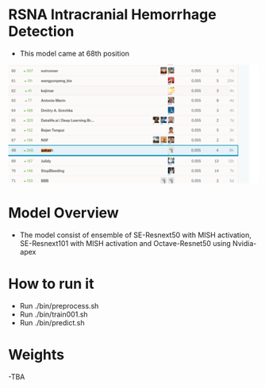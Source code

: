 # RSNA Intracranial Hemorrhage Detection

- This model came at 68th position

![](kaggle.png)
 	
# Model Overview

- The model consist of ensemble of SE-Resnext50 with MISH activation, SE-Resnext101 with MISH activation and Octave-Resnet50 using Nvidia-apex

# How to run it

- Run ./bin/preprocess.sh
- Run ./bin/train001.sh
- Run ./bin/predict.sh

# Weights

-TBA
